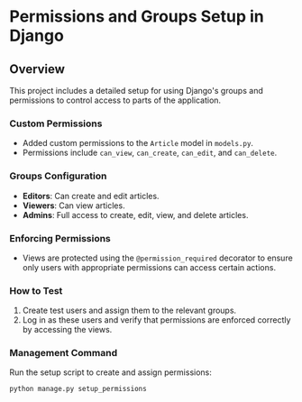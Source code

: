 # Permissions and Groups Setup in Django

## Overview
This project includes a detailed setup for using Django's groups and permissions to control access to parts of the application.

### Custom Permissions
- Added custom permissions to the `Article` model in `models.py`.
- Permissions include `can_view`, `can_create`, `can_edit`, and `can_delete`.

### Groups Configuration
- **Editors**: Can create and edit articles.
- **Viewers**: Can view articles.
- **Admins**: Full access to create, edit, view, and delete articles.

### Enforcing Permissions
- Views are protected using the `@permission_required` decorator to ensure only users with appropriate permissions can access certain actions.

### How to Test
1. Create test users and assign them to the relevant groups.
2. Log in as these users and verify that permissions are enforced correctly by accessing the views.

### Management Command
Run the setup script to create and assign permissions:
```bash
python manage.py setup_permissions
